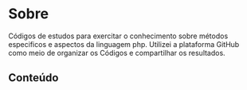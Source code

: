 <h1>Sobre</h1>

<p>Códigos de estudos para exercitar o conhecimento sobre métodos especificos e aspectos da linguagem php.
Utilizei a plataforma GitHub como meio de organizar os Códigos e compartilhar os resultados. </p>

<h2>Conteúdo</h2>
